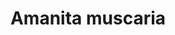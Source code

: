 ---
title: "Amanita muscaria"
hashtag: "amanita-muscaria"
tags:
  - Cultivated
  - Agaric
  - Psychedelic
  - Mushroom
---
